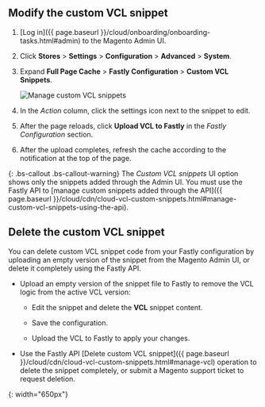 ## Modify the custom VCL snippet

1.  [Log in]({{ page.baseurl }}/cloud/onboarding/onboarding-tasks.html#admin) to the Magento Admin UI.

1.  Click **Stores** > **Settings** > **Configuration** > **Advanced** > **System**.

1.  Expand **Full Page Cache** > **Fastly Configuration** > **Custom VCL Snippets**.

    ![Manage custom VCL snippets]

1.  In the _Action_ column, click the settings icon next to the snippet to edit.

1.  After the page reloads, click **Upload VCL to Fastly** in the *Fastly Configuration* section.

1.  After the upload completes, refresh the cache according to the notification at the top of the page.


{: .bs-callout .bs-callout-warning}
The *Custom VCL snippets* UI option shows only the snippets added through the Admin UI. You must use the Fastly API to [manage custom snippets added through the API]({{ page.baseurl }}/cloud/cdn/cloud-vcl-custom-snippets.html#manage-custom-vcl-snippets-using-the-api).


## Delete the custom VCL snippet

You can delete custom VCL snippet code from your Fastly configuration by uploading an empty version of the snippet from the Magento Admin UI, or delete it completely using the Fastly API.

- Upload an empty version of the snippet file to Fastly to remove the VCL logic from the active VCL version:

	- Edit the snippet and delete the **VCL** snippet content.

	- Save the configuration.

	- Upload the VCL to Fastly to apply your changes.
	
- Use the Fastly API [Delete custom VCL snippet]({{ page.baseurl }}/cloud/cdn/cloud-vcl-custom-snippets.html#manage-vcl) operation 
 to delete the snippet completely, or submit a Magento support ticket to request deletion.


[Manage custom VCL snippets]: {{site.baseurl}}/common/images/cloud/cloud-fastly-manage-snippets.png
{: width="650px"}